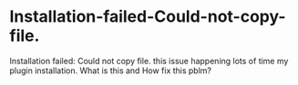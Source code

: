 # Installation-failed-Could-not-copy-file.
Installation failed: Could not copy file. this issue happening lots of time my plugin installation. What is this and How fix this pblm? 

